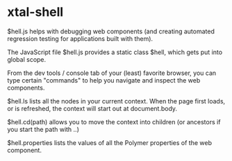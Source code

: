 # xtal-shell

$hell.js helps with debugging web components (and creating automated regression testing for applications built with them).

The JavaScript file $hell.js provides a static class $hell, which gets put into global scope.

From the dev tools / console tab of your (least) favorite browser, you can type certain "commands" to help you navigate and inspect the web components.

$hell.ls lists all the nodes in your current context.  When the page first loads, or is refreshed, the context will start out at document.body.

$hell.cd(path) allows you to move the context into children (or ancestors if you start the path with ..)

$hell.properties lists the values of all the Polymer properties of the web component. 
